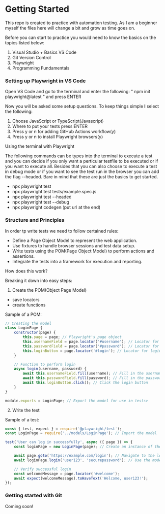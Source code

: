 # Getting Started

This repo is created to practice with automation testing. As I am a beginner myself the files here will change a bit and grow as time goes on.

Before you can start to practice you would need to know the basics on the topics listed below:

1. Visual Studio + Basics VS Code
2. Git Version Control
3. Playwright
4. Programming Fundamentals

### Setting up Playwright in VS Code

Open VS Code and go to the terminal and enter the following: " npm init playwright@latest "  and press ENTER

Now you will be asked some setup questions. To keep things simple I select the following:

1. Choose JavaScript or TypeScript(Javascript)
2. Where to put your tests press ENTER
3. Press y or n for adding GitHub Actions workflow(y)
4. Press y or n to install Playwright browsers(y)


Using the terminal with Playwright

The following commands can be types into the terminal to execute a test and you can decide if you only want a perticular testfile to be executed or if you want to execute all. Besides that you can also choose to execute a test in debug mode or if you want to see the test run in the browser you can add the flag --headed. Bare in mind that these are just the basics to get started.

- npx playwright test
- npx playwright test tests/example.spec.js
- npx playwright test --headed
- npx playwright test --debug
- npx playwright codegen (put url at the end)

### Structure and Principles

In order tp write tests we need to follow certained rules: 

- Define a Page Object Model to represent the web application.
- Use fixtures to handle browser sessions and test data setup.
- Write tests using the POM(Page Object Model) to perform actions and assertions.
- Integrate the tests into a framework for execution and reporting.

How does this work?

Breaking it down into easy steps:

1. Create the POM(Object Page Model)
- save locators
- create functions

Sample of a POM:

```javascript
// Creating the model
class LoginPage {
    constructor(page) {
        this.page = page; // Playwright's page object
        this.usernameField = page.locator('#username'); // Locator for username field
        this.passwordField = page.locator('#password'); // Locator for password field
        this.loginButton = page.locator('#login'); // Locator for login button
    }

    // Function to perform login
    async login(username, password) {
        await this.usernameField.fill(username); // Fill in the username
        await this.passwordField.fill(password); // Fill in the password
        await this.loginButton.click(); // Click the login button
    }
}

module.exports = LoginPage; // Export the model for use in tests>

```

2. Write the test

Sample of a test:

```javascript
const { test, expect } = require('@playwright/test');
const LoginPage = require('../models/LoginPage'); // Import the model

test('User can log in successfully', async ({ page }) => {
    const loginPage = new LoginPage(page); // Create an instance of the model

    await page.goto('https://example.com/login'); // Navigate to the login page
    await loginPage.login('user123', 'securepassword'); // Use the model's login function

    // Verify successful login
    const welcomeMessage = page.locator('#welcome');
    await expect(welcomeMessage).toHaveText('Welcome, user123!');
});

```

### Getting started with Git

Coming soon!